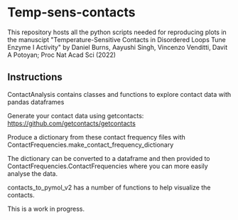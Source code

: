 # Temp-sens-contacts

This repository hosts all the python scripts needed for reproducing plots in the manuscipt "Temperature-Sensitive Contacts in Disordered Loops Tune Enzyme I Activity"
by Daniel Burns, Aayushi Singh, Vincenzo Venditti, Davit A Potoyan; Proc Nat Acad Sci (2022)

## Instructions

ContactAnalysis contains classes and functions to explore contact data with pandas dataframes

Generate your contact data using getcontacts: https://github.com/getcontacts/getcontacts

Produce a dictionary from these contact frequency files with ContactFrequencies.make_contact_frequency_dictionary 

The dictionary can be converted to a dataframe and then provided to ContactFrequencies.ContactFrequencies where you can more easily analyse the data.

contacts_to_pymol_v2 has a number of functions to help visualize the contacts.

This is a work in progress.
